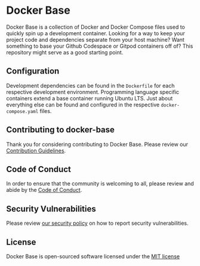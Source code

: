 # Docker Base

Docker Base is a collection of Docker and Docker Compose files used to quickly spin up a development container. Looking for a way to keep your project code and dependencies separate from your host machine? Want something to base your Github Codespace or Gitpod containers off of? This repository might serve as a good starting point.

## Configuration

Development dependencies can be found in the `Dockerfile` for each respective development environment. Programming language specific containers extend a base container running Ubuntu LTS. Just about everything else can be found and configured in the respective `docker-compose.yaml` files.

## Contributing to docker-base

Thank you for considering contributing to Docker Base. Please review our [Contribution Guidelines](CONTRIBUTION.md).

## Code of Conduct

In order to ensure that the community is welcoming to all, please review and abide by the [Code of Conduct](CODE_OF_CONDUCT.md).

## Security Vulnerabilities

Please review [our security policy](SECURITY.md) on how to report security vulnerabilities.

## License

Docker Base is open-sourced software licensed under the [MIT license](LICENSE.md)
